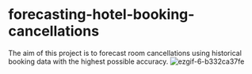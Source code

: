 # forecasting-hotel-booking-cancellations
The aim of this project is to forecast room cancellations using historical booking data with the highest possible accuracy.
![ezgif-6-b332ca37fe](https://github.com/user-attachments/assets/cd80b9cc-2646-43a2-8162-1294395ca31e)
